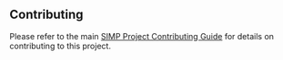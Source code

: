 ## Contributing

Please refer to the main [SIMP Project Contributing Guide](https://github.com/NationalSecurityAgency/SIMP/blob/master/CONTRIBUTING.md) for details on contributing to this project.
